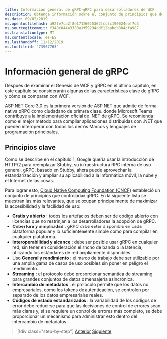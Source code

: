 ```yaml
---
title: Información general de gRPC-gRPC para desarrolladores de WCF
description: Obtenga información sobre el conjunto de principios que definen el desarrollo de gRPC.
ms.date: 09/02/2019
ms.openlocfilehash: a92fe7ca2f8e17126025362fcc3c190024ebf7d3
ms.sourcegitcommit: f348c84443380a1959294cdf12babcb804cfa987
ms.translationtype: MT
ms.contentlocale: es-ES
ms.lasthandoff: 11/12/2019
ms.locfileid: "73967763"
---
```

# <a name="grpc-overview"></a>Información general de gRPC

Después de examinar el Genesis de WCF y gRPC en el último capítulo, en este capítulo se considerarán algunas de las características clave de gRPC y cómo se comparan con WCF.

ASP.NET Core 3,0 es la primera versión de ASP.NET que admite de forma nativa gRPC como ciudadano de primera clase, donde Microsoft Teams contribuye a la implementación oficial de .NET de gRPC. Se recomienda como el mejor método para compilar aplicaciones distribuidas con .NET que pueden interoperar con todos los demás Marcos y lenguajes de programación principales.

## <a name="key-principles"></a>Principios clave

Como se describe en el capítulo 1, Google quería usar la introducción de HTTP/2 para reemplazar Stubby, su infraestructura RPC interna de uso general. gRPC, basado en Stubby, ahora puede aprovechar la estandarización y ampliar su aplicabilidad a la informática móvil, la nube y el Internet de las cosas.

Para lograr esto, [Cloud Native Computing Foundation (CNCF)](https://www.cncf.io/) estableció un conjunto de principios que controlarían gRPC. En la siguiente lista se muestran las más relevantes, que se ocupan principalmente de maximizar la accesibilidad y la facilidad de uso:

- **Gratis y abierto** : todos los artefactos deben ser de código abierto con licencias que no restrinjan a los desarrolladores la adopción de gRPC.
- **Cobertura y simplicidad** : gRPC debe estar disponible en cada plataforma popular y lo suficientemente simple como para compilar en cualquier plataforma.
- **Interoperabilidad y alcance** : debe ser posible usar gRPC en cualquier red, sin tener en consideración el ancho de banda o la latencia, utilizando los estándares de red ampliamente disponibles.
- Uso **General y rendimiento** : el marco de trabajo debe ser utilizable por una amplia gama de casos de uso posibles sin poner en peligro el rendimiento.
- **Streaming** : el protocolo debe proporcionar semántica de streaming para grandes conjuntos de datos o mensajería asincrónica.
- **Intercambio de metadatos** : el protocolo permite que los datos no empresariales, como los tokens de autenticación, se controlen por separado de los datos empresariales reales.
- **Códigos de estado estandarizados** : la variabilidad de los códigos de error debe reducirse para que las decisiones de control de errores sean más claras y, si se requiere un control de errores más completo, se debe proporcionar un mecanismo para administrar esto dentro del intercambio de metadatos.

>[!div class="step-by-step"]
>[Anterior](introduction.md)
>[Siguiente](approach.md)
